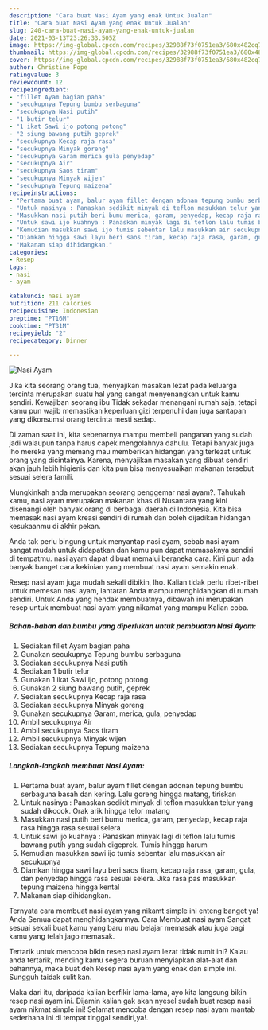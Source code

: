 ```yaml
---
description: "Cara buat Nasi Ayam yang enak Untuk Jualan"
title: "Cara buat Nasi Ayam yang enak Untuk Jualan"
slug: 240-cara-buat-nasi-ayam-yang-enak-untuk-jualan
date: 2021-03-13T23:26:33.505Z
image: https://img-global.cpcdn.com/recipes/32988f73f0751ea3/680x482cq70/nasi-ayam-foto-resep-utama.jpg
thumbnail: https://img-global.cpcdn.com/recipes/32988f73f0751ea3/680x482cq70/nasi-ayam-foto-resep-utama.jpg
cover: https://img-global.cpcdn.com/recipes/32988f73f0751ea3/680x482cq70/nasi-ayam-foto-resep-utama.jpg
author: Christine Pope
ratingvalue: 3
reviewcount: 12
recipeingredient:
- "fillet Ayam bagian paha"
- "secukupnya Tepung bumbu serbaguna"
- "secukupnya Nasi putih"
- "1 butir telur"
- "1 ikat Sawi ijo potong potong"
- "2 siung bawang putih geprek"
- "secukupnya Kecap raja rasa"
- "secukupnya Minyak goreng"
- "secukupnya Garam merica gula penyedap"
- "secukupnya Air"
- "secukupnya Saos tiram"
- "secukupnya Minyak wijen"
- "secukupnya Tepung maizena"
recipeinstructions:
- "Pertama buat ayam, balur ayam fillet dengan adonan tepung bumbu serbaguna basah dan kering. Lalu goreng hingga matang, tiriskan"
- "Untuk nasinya : Panaskan sedikit minyak di teflon masukkan telur yang sudah dikocok. Orak arik hingga telor matang"
- "Masukkan nasi putih beri bumu merica, garam, penyedap, kecap raja rasa hingga rasa sesuai selera"
- "Untuk sawi ijo kuahnya : Panaskan minyak lagi di teflon lalu tumis bawang putih yang sudah digeprek. Tumis hingga harum"
- "Kemudian masukkan sawi ijo tumis sebentar lalu masukkan air secukupnya"
- "Diamkan hingga sawi layu beri saos tiram, kecap raja rasa, garam, gula, dan penyedap hingga rasa sesuai selera. Jika rasa pas masukkan tepung maizena hingga kental"
- "Makanan siap dihidangkan."
categories:
- Resep
tags:
- nasi
- ayam

katakunci: nasi ayam 
nutrition: 211 calories
recipecuisine: Indonesian
preptime: "PT16M"
cooktime: "PT31M"
recipeyield: "2"
recipecategory: Dinner

---
```



![Nasi Ayam](https://img-global.cpcdn.com/recipes/32988f73f0751ea3/680x482cq70/nasi-ayam-foto-resep-utama.jpg)

Jika kita seorang orang tua, menyajikan masakan lezat pada keluarga tercinta merupakan suatu hal yang sangat menyenangkan untuk kamu sendiri. Kewajiban seorang ibu Tidak sekadar menangani rumah saja, tetapi kamu pun wajib memastikan keperluan gizi terpenuhi dan juga santapan yang dikonsumsi orang tercinta mesti sedap.

Di zaman  saat ini, kita sebenarnya mampu membeli panganan yang sudah jadi walaupun tanpa harus capek mengolahnya dahulu. Tetapi banyak juga lho mereka yang memang mau memberikan hidangan yang terlezat untuk orang yang dicintainya. Karena, menyajikan masakan yang dibuat sendiri akan jauh lebih higienis dan kita pun bisa menyesuaikan makanan tersebut sesuai selera famili. 



Mungkinkah anda merupakan seorang penggemar nasi ayam?. Tahukah kamu, nasi ayam merupakan makanan khas di Nusantara yang kini disenangi oleh banyak orang di berbagai daerah di Indonesia. Kita bisa memasak nasi ayam kreasi sendiri di rumah dan boleh dijadikan hidangan kesukaanmu di akhir pekan.

Anda tak perlu bingung untuk menyantap nasi ayam, sebab nasi ayam sangat mudah untuk didapatkan dan kamu pun dapat memasaknya sendiri di tempatmu. nasi ayam dapat dibuat memalui beraneka cara. Kini pun ada banyak banget cara kekinian yang membuat nasi ayam semakin enak.

Resep nasi ayam juga mudah sekali dibikin, lho. Kalian tidak perlu ribet-ribet untuk memesan nasi ayam, lantaran Anda mampu menghidangkan di rumah sendiri. Untuk Anda yang hendak membuatnya, dibawah ini merupakan resep untuk membuat nasi ayam yang nikamat yang mampu Kalian coba.

<!--inarticleads1-->

##### Bahan-bahan dan bumbu yang diperlukan untuk pembuatan Nasi Ayam:

1. Sediakan fillet Ayam bagian paha
1. Gunakan secukupnya Tepung bumbu serbaguna
1. Sediakan secukupnya Nasi putih
1. Sediakan 1 butir telur
1. Gunakan 1 ikat Sawi ijo, potong potong
1. Gunakan 2 siung bawang putih, geprek
1. Sediakan secukupnya Kecap raja rasa
1. Sediakan secukupnya Minyak goreng
1. Gunakan secukupnya Garam, merica, gula, penyedap
1. Ambil secukupnya Air
1. Ambil secukupnya Saos tiram
1. Ambil secukupnya Minyak wijen
1. Sediakan secukupnya Tepung maizena




<!--inarticleads2-->

##### Langkah-langkah membuat Nasi Ayam:

1. Pertama buat ayam, balur ayam fillet dengan adonan tepung bumbu serbaguna basah dan kering. Lalu goreng hingga matang, tiriskan
1. Untuk nasinya : Panaskan sedikit minyak di teflon masukkan telur yang sudah dikocok. Orak arik hingga telor matang
1. Masukkan nasi putih beri bumu merica, garam, penyedap, kecap raja rasa hingga rasa sesuai selera
1. Untuk sawi ijo kuahnya : Panaskan minyak lagi di teflon lalu tumis bawang putih yang sudah digeprek. Tumis hingga harum
1. Kemudian masukkan sawi ijo tumis sebentar lalu masukkan air secukupnya
1. Diamkan hingga sawi layu beri saos tiram, kecap raja rasa, garam, gula, dan penyedap hingga rasa sesuai selera. Jika rasa pas masukkan tepung maizena hingga kental
1. Makanan siap dihidangkan.




Ternyata cara membuat nasi ayam yang nikamt simple ini enteng banget ya! Anda Semua dapat menghidangkannya. Cara Membuat nasi ayam Sangat sesuai sekali buat kamu yang baru mau belajar memasak atau juga bagi kamu yang telah jago memasak.

Tertarik untuk mencoba bikin resep nasi ayam lezat tidak rumit ini? Kalau anda tertarik, mending kamu segera buruan menyiapkan alat-alat dan bahannya, maka buat deh Resep nasi ayam yang enak dan simple ini. Sungguh taidak sulit kan. 

Maka dari itu, daripada kalian berfikir lama-lama, ayo kita langsung bikin resep nasi ayam ini. Dijamin kalian gak akan nyesel sudah buat resep nasi ayam nikmat simple ini! Selamat mencoba dengan resep nasi ayam mantab sederhana ini di tempat tinggal sendiri,ya!.

